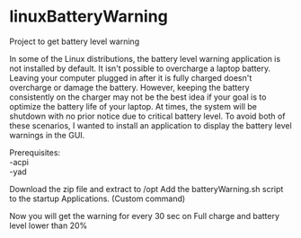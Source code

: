 # linuxBatteryWarning
Project to get battery level warning

In some of the Linux distributions, the battery level warning application is not installed by default.
It isn't possible to overcharge a laptop battery. Leaving your computer plugged in after it is fully charged doesn't overcharge or damage the battery. However, keeping the battery consistently on the charger may not be the best idea if your goal is to optimize the battery life of your laptop. At times, the system will be shutdown with no prior notice due to critical battery level. 
To avoid both of these scenarios, I wanted to install an application to display the battery level warnings in the GUI.

Prerequisites:
  <br>-acpi</br>
  -yad

Download the zip file and extract to /opt
Add the batteryWarning.sh script to the startup Applications. (Custom command)

Now you will get the warning for every 30 sec on Full charge and battery level lower than 20%
